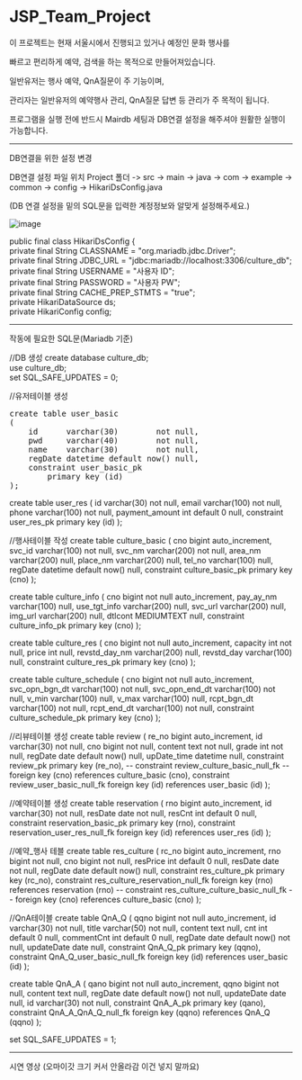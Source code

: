# JSP_Team_Project

이 프로젝트는 현재 서울시에서 진행되고 있거나 예정인 문화 행사를

빠르고 편리하게 예약, 검색을 하는 목적으로 만들어져있습니다.

일반유저는 행사 예약, QnA질문이 주 기능이며,

관리자는 일반유저의 예약행사 관리, QnA질문 답변 등 관리가 주 목적이 됩니다.

프로그램을 실행 전에 반드시 Mairdb 세팅과 DB연결 설정을 해주셔야 원활한 실행이 가능합니다.

--------------------------------
DB연결을 위한 설정 변경

DB연결 설정 파일 위치
Project 폴더 -> src -> main -> java -> com -> example -> common -> config -> HikariDsConfig.java

(DB 연결 설정을 밑의 SQL문을 입력한 계정정보와 알맞게 설정해주세요.)

![image](https://github.com/byeongseokim/JSP_Team_Project/assets/130523521/41d35a93-c881-4006-98ff-cd8152534a93)

public final class HikariDsConfig {<br>
    private final String CLASSNAME = "org.mariadb.jdbc.Driver";<br>
    private final String JDBC_URL = "jdbc:mariadb://localhost:3306/culture_db";<br>
    private final String USERNAME = "사용자 ID";<br>
    private final String PASSWORD = "사용자 PW";<br>
    private final String CACHE_PREP_STMTS = "true";<br>
    private HikariDataSource ds;<br>
    private HikariConfig config;<br>

--------------------------------
작동에 필요한 SQL문(Mariadb 기준)

//DB 생성
create database culture_db;<br>
use culture_db;<br>
set SQL_SAFE_UPDATES = 0;<br>

//유저테이블 생성
<pre>create table user_basic
(
    id      varchar(30)        not null,
    pwd     varchar(40)        not null,
    name    varchar(30)        not null,
    regDate datetime default now() null,
    constraint user_basic_pk
        primary key (id)
);</pre>


create table user_res
(
    id       varchar(30) not null,
    email    varchar(100) not null,
    phone    varchar(100) not null,
    payment_amount  int default 0 null,
    constraint user_res_pk
        primary key (id)
);


//행사테이블 작성
create table culture_basic
(
    cno      bigint auto_increment,
    svc_id      varchar(100) not null,
    svc_nm     varchar(200) not null,
    area_nm varchar(200) null,
    place_nm varchar(200) null,
    tel_no    varchar(100) null,
    regDate datetime default now() null,
    constraint culture_basic_pk
        primary key (cno)
);


create table culture_info
(
    cno        bigint      not null auto_increment,
    pay_ay_nm     varchar(100) null,
    use_tgt_info varchar(200) null,
    svc_url    varchar(200) null,
    img_url    varchar(200) null,
    dtlcont    MEDIUMTEXT null,
    constraint culture_info_pk
        primary key (cno)
);


create table culture_res
(
    cno      bigint not null auto_increment,
    capacity int    not null,
    price    int    null,
    revstd_day_nm varchar(200) null,
    revstd_day varchar(100) null,
    constraint culture_res_pk
        primary key (cno)
);


create table culture_schedule
(
    cno             bigint      not null auto_increment,
    svc_opn_bgn_dt varchar(100) not null,
    svc_opn_end_dt   varchar(100) not null,
    v_min   varchar(100) null,
    v_max   varchar(100) null,
    rcpt_bgn_dt varchar(100) not null,
    rcpt_end_dt   varchar(100) not null,
    constraint culture_schedule_pk
        primary key (cno)
);


//리뷰테이블 생성
create table review
(
    re_no   bigint auto_increment,
    id      varchar(30)        not null,
    cno     bigint             not null,
    content text               not null,
    grade   int                not null,
    regDate date default now()     null,
    upDate_time datetime null,
    constraint review_pk
        primary key (re_no),
    -- constraint review_culture_basic_null_fk
    --     foreign key (cno) references culture_basic (cno),
    constraint review_user_basic_null_fk
        foreign key (id) references user_basic (id)
);


//예약테이블 생성
create table reservation
(
    rno     bigint auto_increment,
    id      varchar(30)        not null,
    resDate date            not null,
    resCnt int default 0 null,
    constraint reservation_basic_pk
        primary key (rno),
    constraint reservation_user_res_null_fk
        foreign key (id) references user_res (id)
);


//예약_행사 테블
create table res_culture
(
    rc_no    bigint auto_increment,
    rno      bigint            not null,
    cno      bigint            not null,
    resPrice int default 0     null,
    resDate  date              not null,
    regDate  date default now() null,
    constraint res_culture_pk
        primary key (rc_no),
    constraint res_culture_reservation_null_fk
        foreign key (rno) references reservation (rno)
    -- constraint res_culture_culture_basic_null_fk
    --     foreign key (cno) references culture_basic (cno)
);


//QnA테이블
create table QnA_Q
(
    qqno    bigint             not null auto_increment,
    id      varchar(30)        not null,
    title   varchar(50)        not null,
    content  text               null,
    cnt     int default 0       null,
    commentCnt   int default 0  null,
    regDate date default now() not null,
    updateDate date null,
    constraint QnA_Q_pk
        primary key (qqno),
    constraint QnA_Q_user_basic_null_fk
        foreign key (id) references user_basic (id)
);


create table QnA_A
(
    qano    bigint             not null auto_increment,
    qqno    bigint             not null,
    content  text               null,
    regDate date default now() not null,
    updateDate date null,
    id      varchar(30)     not null,
    constraint QnA_A_pk
        primary key (qano),
    constraint QnA_A_QnA_Q_null_fk
        foreign key (qqno) references QnA_Q (qqno)
);


set SQL_SAFE_UPDATES = 1;

--------------------------------

시연 영상
(오마이갓 크기 커서 안올라감 이건 넣지 말까요)
